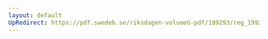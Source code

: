 ```yaml
---
layout: default
UpRedirect: https://pdf.swedeb.se/riksdagen-volumeG-pdf/199293/reg_199293/reg_199293_0097.pdf
---
```

